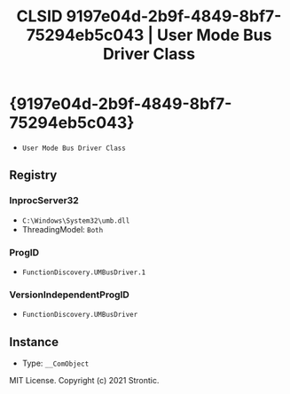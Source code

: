 ﻿---
title: "CLSID 9197e04d-2b9f-4849-8bf7-75294eb5c043 | User Mode Bus Driver Class"
excerpt: What is COM-Object CLSID 9197e04d-2b9f-4849-8bf7-75294eb5c043?
---

# {9197e04d-2b9f-4849-8bf7-75294eb5c043}

* `User Mode Bus Driver Class`

## Registry


### InprocServer32

* `C:\Windows\System32\umb.dll`
* ThreadingModel: `Both`

### ProgID

* `FunctionDiscovery.UMBusDriver.1`

### VersionIndependentProgID

* `FunctionDiscovery.UMBusDriver`

## Instance

* Type: `__ComObject`

MIT License. Copyright (c) 2021 Strontic.


